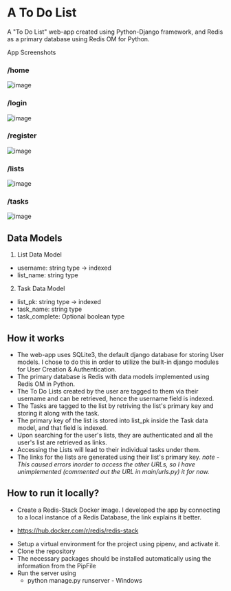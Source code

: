 # A To Do List

A "To Do List" web-app created using Python-Django framework, and Redis as a primary database using Redis OM for Python.

App Screenshots

### /home
![image](https://user-images.githubusercontent.com/43206308/187314705-8297d17d-59ef-4af6-8d36-6e0d68e5ab66.png)

### /login
![image](https://user-images.githubusercontent.com/43206308/187316578-b5efa3f7-65c5-4b46-b399-8e4b34b64e64.png)

### /register
![image](https://user-images.githubusercontent.com/43206308/187316659-fc40f4d5-e347-462e-b261-492d791af32d.png)

### /lists
![image](https://user-images.githubusercontent.com/43206308/187316817-b5d66005-5e2c-4d0d-8b50-bbc373dbff10.png)

### /tasks
![image](https://user-images.githubusercontent.com/43206308/187316895-82558e7d-e084-41ca-9ff5-f9867ba82c69.png)

## Data Models

1. List Data Model
  * username: string type -> indexed 
  * list_name: string type

2. Task Data Model
  * list_pk: string type -> indexed
  * task_name: string type
  * task_complete: Optional boolean type

## How it works

* The web-app uses SQLite3, the default django database for storing User models. I chose to do this in order to utilize the built-in django modules for User Creation & Authentication.
* The primary database is Redis with data models implemented using Redis OM in Python.
* The To Do Lists created by the user are tagged to them via their username and can be retrieved, hence the username field is indexed.
* The Tasks are tagged to the list by retriving the list's primary key and storing it along with the task.
* The primary key of the list is stored into list_pk inside the Task data model, and that field is indexed.
* Upon searching for the user's lists, they are authenticated and all the user's list are retrieved as links. 
* Accessing the Lists will lead to their individual tasks under them.
* The links for the lists are generated using their list's primary key.
<i>note - This caused errors inorder to access the other URLs, so I have unimplemented (commented out the URL in main/urls.py) it for now.</i>

## How to run it locally?

* Create a Redis-Stack Docker image. I developed the app by connecting to a local instance of a Redis Database, the link explains it better.
- https://hub.docker.com/r/redis/redis-stack
* Setup a virtual environment for the project using pipenv, and activate it.
* Clone the repository
* The necessary packages should be installed automatically using the information from the PipFile
* Run the server using 
  * python manage.py runserver - Windows
